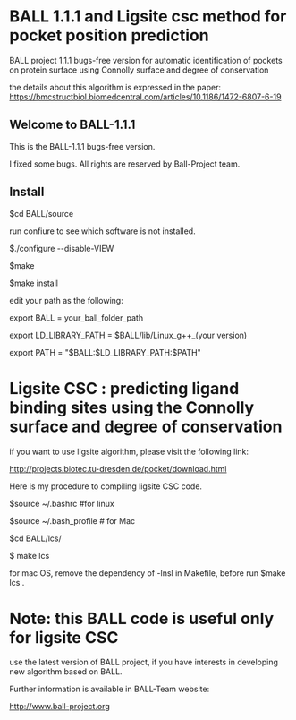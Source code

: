 # BALL 1.1.1 and Ligsite csc method for pocket position prediction
BALL project 1.1.1 bugs-free version for automatic identification of pockets on protein surface using Connolly surface and degree of conservation

the details about this algorithm is expressed in the paper: https://bmcstructbiol.biomedcentral.com/articles/10.1186/1472-6807-6-19


## Welcome to BALL-1.1.1 

This is the BALL-1.1.1 bugs-free version.

I fixed some bugs. All rights are reserved by Ball-Project team.

## Install 

$cd BALL/source

run confiure to see which software is not installed.

$./configure --disable-VIEW 

$make

$make install

edit your path as the following:

export BALL = your\_ball\_folder\_path

export LD\_LIBRARY\_PATH = \$BALL/lib/Linux\_g++\_(your version)

export PATH = "\$BALL:\$LD\_LIBRARY\_PATH:\$PATH"

# Ligsite CSC : predicting ligand binding sites using the Connolly surface and degree of conservation
if you want to use ligsite algorithm, please visit the following link:

http://projects.biotec.tu-dresden.de/pocket/download.html 

Here is my procedure to compiling ligsite CSC code.

$source ~/.bashrc  #for linux


$source ~/.bash_profile # for Mac


$cd BALL/lcs/


$ make lcs


for mac OS, remove the dependency of -lnsl in Makefile, before run $make lcs .

# Note: this BALL code is useful only for ligsite CSC
use the latest version of BALL project, if you have interests in developing new algorithm based on BALL.  


Further information is available in BALL-Team website:

  http://www.ball-project.org
